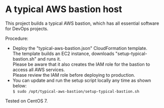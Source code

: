 # A typical AWS bastion host
This project builds a typical AWS bastion, which has all essential software for DevOps projects.

Procedure:
* Deploy the "typical-aws-bastion.json" CloudFormation template. \
The template builds an EC2 instance, downloads "setup-typical-bastion.sh" and runs it. \
Please be aware that it also creates the IAM role for the bastion to access all AWS services. \
Please review the IAM role before deploying to production. 
* You can update and run the setup script locally any time as shown below: \
``` $ sudo /opt/typical-aws-bastion/setup-typical-bastion.sh ```

Tested on CentOS 7.
